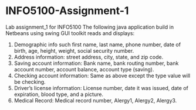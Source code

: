 # INFO5100-Assignment-1
Lab assignment_1 for INFO5100
The following java application build in Netbeans using swing GUI toolkit reads and displays:
1)   Demographic info such first name, last name, phone number, date of birth, age, height, weight, social security number.
2)   Address information: street address, city, state, and zip code. 
3)   Saving account information: Bank name, bank routing number, bank account number, account balance, account type (saving).
4)   Checking account information: Same as above except the type value will be checking.
5)   Driver’s license information: License number, date it was issued, date of expiration, blood type, and a picture.
6)   Medical Record: Medical record number, Alergy1, Alergy2, Alergy3.











